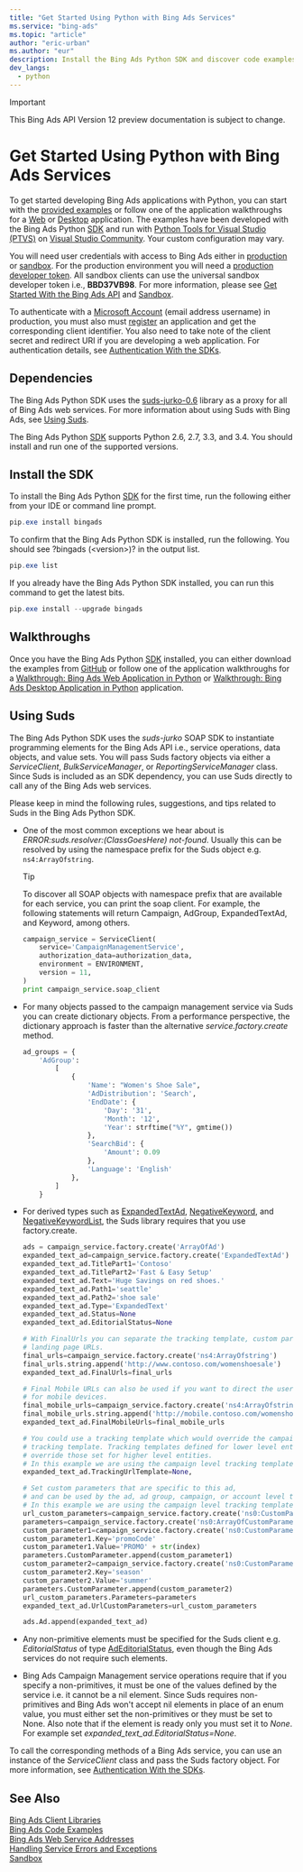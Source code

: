 ```yaml
---
title: "Get Started Using Python with Bing Ads Services"
ms.service: "bing-ads"
ms.topic: "article"
author: "eric-urban"
ms.author: "eur"
description: Install the Bing Ads Python SDK and discover code examples.
dev_langs:
  - python
---
```

> [!IMPORTANT]
> This Bing Ads API Version 12 preview documentation is subject to change.
# Get Started Using Python with Bing Ads Services
To get started developing Bing Ads applications with Python, you can start with the [provided examples](../guides/code-examples.md) or follow one of the application walkthroughs for a [Web](../guides/walkthrough-web-application-python.md) or [Desktop](../guides/walkthrough-desktop-application-python.md) application. The examples have been developed with the Bing Ads Python [SDK](../guides/client-libraries.md) and run with [Python Tools for Visual Studio (PTVS)](http://pytools.codeplex.com/) on [Visual Studio Community](https://www.visualstudio.com/vs/community/). Your custom configuration may vary.

You will need user credentials with access to Bing Ads either in [production](https://secure.bingads.microsoft.com/) or [sandbox](https://secure.sandbox.bingads.microsoft.com/Auth?EnvContext=Sandbox). For the production environment you will need a [production developer token](../guides/get-started.md#get-developer-token). All sandbox clients can use the universal sandbox developer token i.e., **BBD37VB98**. For more information, please see [Get Started With the Bing Ads API](../guides/get-started.md) and [Sandbox](../guides/sandbox.md).

To authenticate with a [Microsoft Account](https://account.microsoft.com/account) (email address username) in production, you must also must [register](../guides/authentication-oauth.md#registerapplication) an application and get the corresponding client identifier. You also need to take note of the client secret and redirect URI if you are developing a web application. For authentication details, see [Authentication With the SDKs](../guides/sdk-authentication.md#oauth).

## <a name="dependencies"></a> Dependencies
The Bing Ads Python SDK uses the [suds-jurko-0.6](https://bitbucket.org/jurko/suds) library as a proxy for all of Bing Ads web services. For more information about using Suds with Bing Ads, see [Using Suds](#suds).

The Bing Ads Python [SDK](../guides/client-libraries.md) supports Python 2.6, 2.7, 3.3, and 3.4. You should install and run one of the supported versions.

## <a name="installation"></a>Install the SDK
To install the Bing Ads Python [SDK](../guides/client-libraries.md) for the first time, run the following either from your IDE or command line prompt.

```powershell
pip.exe install bingads
```
To confirm that the Bing Ads Python SDK is installed, run the following. You should see ?bingads (&lt;version&gt;)? in the output list.

```powershell
pip.exe list
```
If you already have the Bing Ads Python SDK installed, you can run this command to get the latest bits.

```powershell
pip.exe install --upgrade bingads
```

## <a name="walkthrough"></a>Walkthroughs
Once you have the Bing Ads Python [SDK](../guides/client-libraries.md) installed, you can either download the examples from [GitHub](https://github.com/BingAds/BingAds-Python-SDK) or follow one of the application walkthroughs for a [Walkthrough: Bing Ads Web Application in Python](../guides/walkthrough-web-application-python.md) or [Walkthrough: Bing Ads Desktop Application in Python](../guides/walkthrough-desktop-application-python.md) application.

## <a name="suds"></a>Using Suds
The Bing Ads Python SDK uses the *suds-jurko* SOAP SDK to instantiate programming elements for the Bing Ads API i.e., service operations, data objects, and value sets. You will pass Suds factory objects via either a *ServiceClient*, *BulkServiceManager*, or *ReportingServiceManager* class. Since Suds is included as an SDK dependency, you can use Suds directly to call any of the Bing Ads web services.

Please keep in mind the following rules, suggestions, and tips related to Suds in the Bing Ads Python SDK.

-   One of the most common exceptions we hear about is *ERROR:suds.resolver:(ClassGoesHere) not-found*. Usually this can be resolved by using the namespace prefix for the Suds object e.g. `ns4:ArrayOfstring`. 
    > [!TIP]
    > To discover all SOAP objects with namespace prefix that are available for each service, you can print the soap client. For example, the following statements will return Campaign, AdGroup, ExpandedTextAd, and Keyword, among others.
    
    ```python
    campaign_service = ServiceClient(
        service='CampaignManagementService', 
        authorization_data=authorization_data, 
        environment = ENVIRONMENT,
        version = 11,
    )
    print campaign_service.soap_client
    ```

-   For many objects passed to the campaign management service via Suds you can create dictionary objects. From a performance perspective, the dictionary approach is faster than the alternative *service.factory.create* method.

    ```python
    ad_groups = {
        'AdGroup':
            [
                {
                    'Name': "Women's Shoe Sale",
                    'AdDistribution': 'Search',
                    'EndDate': {
                        'Day': '31',
                        'Month': '12',
                        'Year': strftime("%Y", gmtime())
                    },
                    'SearchBid': {
                        'Amount': 0.09
                    },
                    'Language': 'English'
                },
            ]
        }
    ```

-   For derived types such as [ExpandedTextAd](../campaign-management-service/expandedtextad.md), [NegativeKeyword](../campaign-management-service/negativekeyword.md), and [NegativeKeywordList](../campaign-management-service/negativekeywordlist.md), the Suds library requires that you use factory.create.

    ```python
    ads = campaign_service.factory.create('ArrayOfAd')
    expanded_text_ad=campaign_service.factory.create('ExpandedTextAd')
    expanded_text_ad.TitlePart1='Contoso'
    expanded_text_ad.TitlePart2='Fast & Easy Setup'
    expanded_text_ad.Text='Huge Savings on red shoes.'
    expanded_text_ad.Path1='seattle'
    expanded_text_ad.Path2='shoe sale'
    expanded_text_ad.Type='ExpandedText'
    expanded_text_ad.Status=None
    expanded_text_ad.EditorialStatus=None

    # With FinalUrls you can separate the tracking template, custom parameters, and 
    # landing page URLs.
    final_urls=campaign_service.factory.create('ns4:ArrayOfstring')
    final_urls.string.append('http://www.contoso.com/womenshoesale')
    expanded_text_ad.FinalUrls=final_urls

    # Final Mobile URLs can also be used if you want to direct the user to a different page 
    # for mobile devices.
    final_mobile_urls=campaign_service.factory.create('ns4:ArrayOfstring')
    final_mobile_urls.string.append('http://mobile.contoso.com/womenshoesale')
    expanded_text_ad.FinalMobileUrls=final_mobile_urls

    # You could use a tracking template which would override the campaign level
    # tracking template. Tracking templates defined for lower level entities 
    # override those set for higher level entities.
    # In this example we are using the campaign level tracking template.
    expanded_text_ad.TrackingUrlTemplate=None,

    # Set custom parameters that are specific to this ad, 
    # and can be used by the ad, ad group, campaign, or account level tracking template. 
    # In this example we are using the campaign level tracking template.
    url_custom_parameters=campaign_service.factory.create('ns0:CustomParameters')
    parameters=campaign_service.factory.create('ns0:ArrayOfCustomParameter')
    custom_parameter1=campaign_service.factory.create('ns0:CustomParameter')
    custom_parameter1.Key='promoCode'
    custom_parameter1.Value='PROMO' + str(index)
    parameters.CustomParameter.append(custom_parameter1)
    custom_parameter2=campaign_service.factory.create('ns0:CustomParameter')
    custom_parameter2.Key='season'
    custom_parameter2.Value='summer'
    parameters.CustomParameter.append(custom_parameter2)
    url_custom_parameters.Parameters=parameters
    expanded_text_ad.UrlCustomParameters=url_custom_parameters

    ads.Ad.append(expanded_text_ad)
    ```

-   Any non-primitive elements must be specified for the Suds client e.g. *EditorialStatus* of type [AdEditorialStatus](../campaign-management-service/adeditorialstatus.md), even though the Bing Ads services do not require such elements.

-   Bing Ads Campaign Management service operations require that if you specify a non-primitives, it must be one of the values defined by the service i.e. it cannot be a nil element. Since Suds requires non-primitives and Bing Ads won't accept nil elements in place of an enum value, you must either set the non-primitives or they must be set to None. Also note that if the element is ready only you must set it to *None*. For example set *expanded_text_ad.EditorialStatus=None*. 

To call the corresponding methods of a Bing Ads service, you can use an instance of the *ServiceClient* class and pass the Suds factory object. For more information, see [Authentication With the SDKs](../guides/sdk-authentication.md#oauth).

## See Also
[Bing Ads Client Libraries](../guides/client-libraries.md)    
[Bing Ads Code Examples](../guides/code-examples.md)    
[Bing Ads Web Service Addresses](../guides/web-service-addresses.md)  
[Handling Service Errors and Exceptions](../guides/handle-service-errors-exceptions.md)  
[Sandbox](../guides/sandbox.md)  



